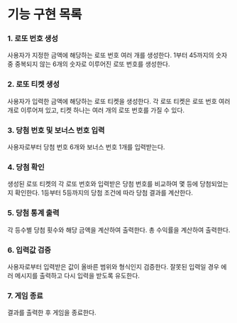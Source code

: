 # 기능 구현 목록
### 1. 로또 번호 생성

사용자가 지정한 금액에 해당하는 로또 번호 여러 개를 생성한다.
1부터 45까지의 숫자 중 중복되지 않는 6개의 숫자로 이루어진 로또 번호를 생성한다.

### 2. 로또 티켓 생성

사용자가 입력한 금액에 해당하는 로또 티켓을 생성한다.
각 로또 티켓은 로또 번호 여러 개로 이루어져 있고, 티켓 하나는 여러 개의 로또 번호를 가질 수 있다.

### 3. 당첨 번호 및 보너스 번호 입력

사용자로부터 당첨 번호 6개와 보너스 번호 1개를 입력받는다.

### 4. 당첨 확인

생성된 로또 티켓의 각 로또 번호와 입력받은 당첨 번호를 비교하여 몇 등에 당첨되었는지 확인한다.
1등부터 5등까지의 당첨 조건에 따라 당첨 결과를 계산한다.

### 5. 당첨 통계 출력

각 등수별 당첨 횟수와 해당 금액을 계산하여 출력한다.
총 수익률을 계산하여 출력한다.

### 6. 입력값 검증

사용자로부터 입력받은 값이 올바른 범위와 형식인지 검증한다.
잘못된 입력일 경우 에러 메시지를 출력하고 다시 입력을 받도록 유도한다.

### 7. 게임 종료

결과를 출력한 후 게임을 종료한다.